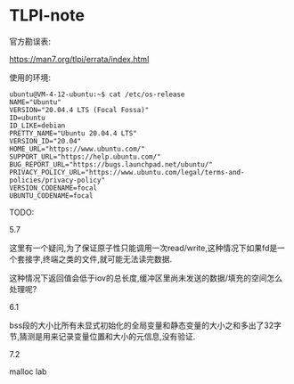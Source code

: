 # TLPI-note

官方勘误表:

https://man7.org/tlpi/errata/index.html

使用的环境:

```
ubuntu@VM-4-12-ubuntu:~$ cat /etc/os-release
NAME="Ubuntu"
VERSION="20.04.4 LTS (Focal Fossa)"
ID=ubuntu
ID_LIKE=debian
PRETTY_NAME="Ubuntu 20.04.4 LTS"
VERSION_ID="20.04"
HOME_URL="https://www.ubuntu.com/"
SUPPORT_URL="https://help.ubuntu.com/"
BUG_REPORT_URL="https://bugs.launchpad.net/ubuntu/"
PRIVACY_POLICY_URL="https://www.ubuntu.com/legal/terms-and-policies/privacy-policy"
VERSION_CODENAME=focal
UBUNTU_CODENAME=focal
```

TODO:

5.7

这里有一个疑问,为了保证原子性只能调用一次read/write,这种情况下如果fd是一个套接字,终端之类的文件,就可能无法读完数据.

这种情况下返回值会低于iov的总长度,缓冲区里尚未发送的数据/填充的空间怎么处理呢?

6.1

bss段的大小比所有未显式初始化的全局变量和静态变量的大小之和多出了32字节,猜测是用来记录变量位置和大小的元信息,没有验证.

7.2

malloc lab